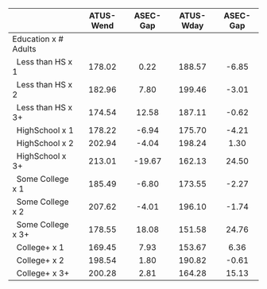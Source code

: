 
|                      |    ATUS-Wend |     ASEC-Gap |    ATUS-Wday |     ASEC-Gap |
| -------------------- | :----------: | :----------: | :----------: | :----------: |
| Education x # Adults |              |              |              |              |
| &nbsp;&nbsp;Less than HS x 1 |       178.02 |         0.22 |       188.57 |        -6.85 |
| &nbsp;&nbsp;Less than HS x 2 |       182.96 |         7.80 |       199.46 |        -3.01 |
| &nbsp;&nbsp;Less than HS x 3+ |       174.54 |        12.58 |       187.11 |        -0.62 |
| &nbsp;&nbsp;HighSchool x 1 |       178.22 |        -6.94 |       175.70 |        -4.21 |
| &nbsp;&nbsp;HighSchool x 2 |       202.94 |        -4.04 |       198.24 |         1.30 |
| &nbsp;&nbsp;HighSchool x 3+ |       213.01 |       -19.67 |       162.13 |        24.50 |
| &nbsp;&nbsp;Some College x 1 |       185.49 |        -6.80 |       173.55 |        -2.27 |
| &nbsp;&nbsp;Some College x 2 |       207.62 |        -4.01 |       196.10 |        -1.74 |
| &nbsp;&nbsp;Some College x 3+ |       178.55 |        18.08 |       151.58 |        24.76 |
| &nbsp;&nbsp;College+ x 1 |       169.45 |         7.93 |       153.67 |         6.36 |
| &nbsp;&nbsp;College+ x 2 |       198.54 |         1.80 |       190.82 |        -0.61 |
| &nbsp;&nbsp;College+ x 3+ |       200.28 |         2.81 |       164.28 |        15.13 |

